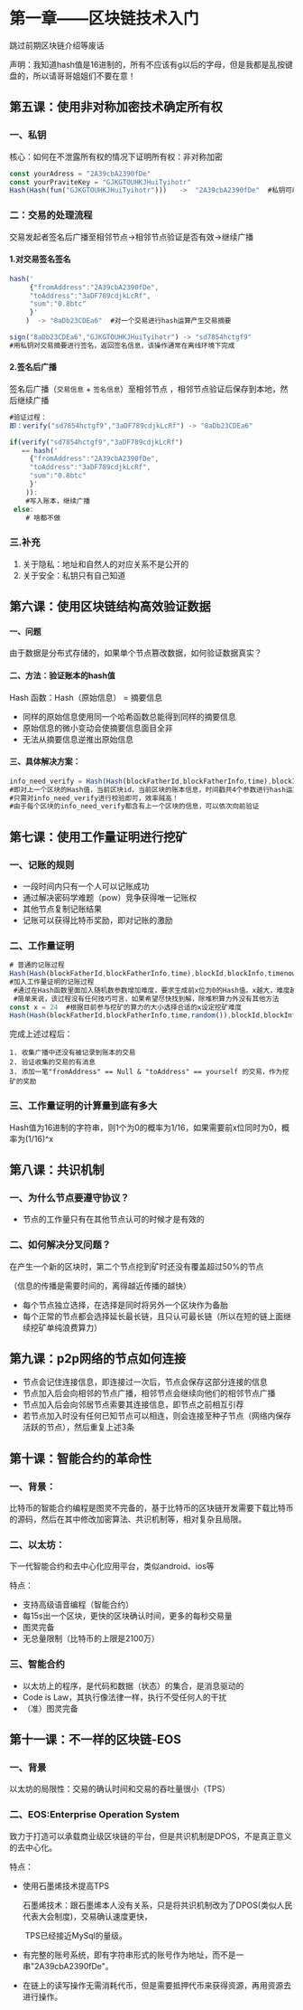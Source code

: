 # 第一章——区块链技术入门

跳过前期区块链介绍等废话

声明：我知道hash值是16进制的，所有不应该有g以后的字母，但是我都是乱按键盘的，所以请哥哥姐姐们不要在意！

## 第五课：使用非对称加密技术确定所有权

### 一、私钥

核心：如何在不泄露所有权的情况下证明所有权：非对称加密

```js
const yourAdress = "2A39cbA2390fDe"
const yourPraviteKey = "GJKGTOUHKJHuiTyihotr"
Hash(Hash(fun("GJKGTOUHKJHuiTyihotr")))   ->  "2A39cbA2390fDe"  #私钥可以推地址，而地址不能推私钥
```

### 二：交易的处理流程

交易发起者签名后广播至相邻节点→相邻节点验证是否有效→继续广播

#### 1.对交易签名签名

```js
hash('
     {"fromAddress":"2A39cbA2390fDe",
     "toAddress":"3aDF789cdjkLcRf",
     "sum":"0.8btc"
     }'
    )  -> "8aDb23CDEa6"  #对一个交易进行hash运算产生交易摘要

sign("8aDb23CDEa6","GJKGTOUHKJHuiTyihotr") -> "sd7854hctgf9" 
#用私钥对交易摘要进行签名，返回签名信息，该操作通常在离线环境下完成
```

#### 2.签名后广播

签名后广播（`交易信息` + `签名信息`）至相邻节点 ，相邻节点验证后保存到本地，然后继续广播

```js
#验证过程：
即：verify("sd7854hctgf9","3aDF789cdjkLcRf") -> "8aDb23CDEa6"

if(verify("sd7854hctgf9","3aDF789cdjkLcRf")
   == hash('
     {"fromAddress":"2A39cbA2390fDe",
     "toAddress":"3aDF789cdjkLcRf",
     "sum":"0.8btc"
     }'
    )):
	#写入账本，继续广播
 else:
 	# 啥都不做
```

### 三.补充

1. 关于隐私：地址和自然人的对应关系不是公开的
2. 关于安全：私钥只有自己知道

##  第六课：使用区块链结构高效验证数据

#### 一、问题

由于数据是分布式存储的，如果单个节点篡改数据，如何验证数据真实？

#### 二、方法：验证账本的hash值

Hash 函数：Hash（原始信息） =  摘要信息

- 同样的原始信息使用同一个哈希函数总能得到同样的摘要信息	
- 原始信息的微小变动会使摘要信息面目全非
- 无法从摘要信息逆推出原始信息

#### 三、具体解决方案：

```js
info_need_verify = Hash(Hash(blockFatherId,blockFatherInfo,time),blockId,blockInfo,timenow) = "7875Agc"
#即对上一个区块的Hash值，当前区块id，当前区块的账本信息，时间戳共4个参数进行hash运算得到hash值
#只需对info_need_verify进行校验即可，效率贼高！
#由于每个区块的info_need_verify都含有上一个区块的信息，可以依次向前验证
```



## 第七课：使用工作量证明进行挖矿

### 一、记账的规则

- 一段时间内只有一个人可以记账成功
- 通过解决密码学难题（pow）竞争获得唯一记账权
- 其他节点复制记账结果
- 记账可以获得比特币奖励，即对记账的激励

### 二、工作量证明

``` js
# 普通的记账过程
Hash(Hash(blockFatherId,blockFatherInfo,time),blockId,blockInfo,timenow) = "7875Agc"
#加入工作量证明的记账过程
 #通过在Hash函数里面加入随机数参数增加难度，要求生成前x位为0的Hash值。x越大，难度越高。
 #简单来说，该过程没有任何技巧可言，如果希望尽快找到解，除堆积算力外没有其他方法
const x = 24  #根据目前参与挖矿的算力的大小选择合适的x设定挖矿难度
Hash(Hash(blockFatherId,blockFatherInfo,time,random()),blockId,blockInfo,timenow,random()) = "0" * x +"495CD6FH"
```

完成上述过程后：

 	1. 收集广播中还没有被记录到账本的交易
 	2. 验证收集的交易的有消息
 	3. 添加一笔"fromAddress" == Null & "toAddress" == yourself 的交易，作为挖矿的奖励

### 三、工作量证明的计算量到底有多大

Hash值为16进制的字符串，则1个为0的概率为1/16，如果需要前x位同时为0，概率为(1/16)^x

## 第八课：共识机制

### 一、为什么节点要遵守协议？

- 节点的工作量只有在其他节点认可的时候才是有效的

### 二、如何解决分叉问题？

在产生一个新的区块时，第二个节点挖到矿时还没有覆盖超过50%的节点

（信息的传播是需要时间的，离得越近传播的越快）

- 每个节点独立选择，在选择是同时将另外一个区块作为备胎
- 每个正常的节点都会选择延长最长链，且只认可最长链（所以在短的链上面继续挖矿单纯浪费算力）

## 第九课：p2p网络的节点如何连接

- 节点会记住连接信息，即连接过一次后，节点会保存这部分连接的信息
- 节点加入后会向相邻的节点广播，相邻节点会继续向他们的相邻节点广播
- 节点加入后会向邻居节点索要其连接信息，即节点之前相互引荐
- 若节点加入时没有任何已知节点可以相连，则会连接至种子节点（网络内保存活跃的节点），然后重复上述3条



## 第十课：智能合约的革命性

### 一、背景：

比特币的智能合约编程是图灵不完备的，基于比特币的区块链开发需要下载比特币的源码，然后在其中修改加密算法、共识机制等，相对复杂且局限。

### 二、以太坊：

下一代智能合约和去中心化应用平台，类似android、ios等

特点：

- 支持高级语音编程（智能合约）
- 每15s出一个区块，更快的区块确认时间，更多的每秒交易量
- 图灵完备
- 无总量限制（比特币的上限是2100万）

### 三、智能合约

- 以太坊上的程序，是代码和数据（状态）的集合，是消息驱动的
- Code is Law，其执行像法律一样，执行不受任何人的干扰
- （准）图灵完备

## 第十一课：不一样的区块链-EOS

### 一、背景

以太坊的局限性：交易的确认时间和交易的吞吐量很小（TPS）

### 二、EOS:Enterprise Operation System

致力于打造可以承载商业级区块链的平台，但是共识机制是DPOS，不是真正意义的去中心化。

特点：

- 使用石墨烯技术提高TPS

  石墨烯技术：跟石墨烯本人没有关系，只是将共识机制改为了DPOS(类似人民代表大会制度)，交易确认速度更快，

  ​			    TPS已经接近MySql的量级。

- 有完整的账号系统，即有字符串形式的账号作为地址，而不是一串"2A39cbA2390fDe"。

- 在链上的读写操作无需消耗代币，但是需要抵押代币来获得资源，再用资源去进行操作。
